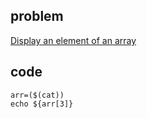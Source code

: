 ## problem
[Display an element of an array](https://www.hackerrank.com/challenges/bash-tutorials-display-the-third-element-of-an-array/problem)

## code
```shell
arr=($(cat))
echo ${arr[3]}
```